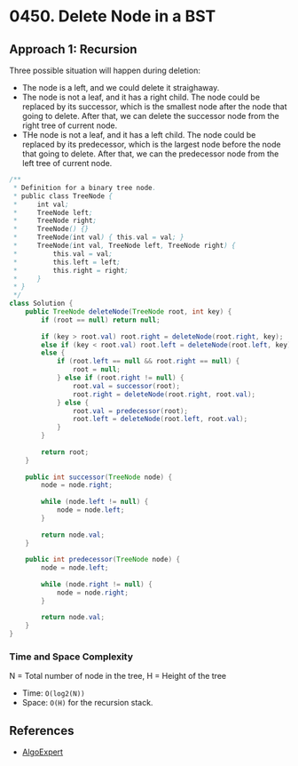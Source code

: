 # 0450. Delete Node in a BST

## Approach 1: Recursion
Three possible situation will happen during deletion:
- The node is a left, and we could delete it straighaway.
- The node is not a leaf, and it has a right child. The node could be replaced by its successor, which is the smallest node after the node that going to delete. After that, we can delete the successor node from the right tree of current node.
- THe node is not a leaf, and it has a left child. The node could be replaced by its predecessor, which is the largest node before the node that going to delete. After that, we can the predecessor node from the left tree of current node.

```java
/**
 * Definition for a binary tree node.
 * public class TreeNode {
 *     int val;
 *     TreeNode left;
 *     TreeNode right;
 *     TreeNode() {}
 *     TreeNode(int val) { this.val = val; }
 *     TreeNode(int val, TreeNode left, TreeNode right) {
 *         this.val = val;
 *         this.left = left;
 *         this.right = right;
 *     }
 * }
 */
class Solution {
    public TreeNode deleteNode(TreeNode root, int key) {
        if (root == null) return null;
        
        if (key > root.val) root.right = deleteNode(root.right, key);
        else if (key < root.val) root.left = deleteNode(root.left, key);
        else {
            if (root.left == null && root.right == null) {
                root = null;
            } else if (root.right != null) {
                root.val = successor(root);
                root.right = deleteNode(root.right, root.val);
            } else {
                root.val = predecessor(root);
                root.left = deleteNode(root.left, root.val);
            }
        }
        
        return root;
    }
    
    public int successor(TreeNode node) {
        node = node.right;
        
        while (node.left != null) {
            node = node.left;
        }
        
        return node.val;
    }
    
    public int predecessor(TreeNode node) {
        node = node.left;
        
        while (node.right != null) {
            node = node.right;
        }
        
        return node.val;
    }
}
```

### Time and Space Complexity
N = Total number of node in the tree, H = Height of the tree
- Time: `O(log2(N))`
- Space: `O(H)` for the recursion stack.

## References
- [AlgoExpert](https://www.algoexpert.io/questions/BST%20Construction)